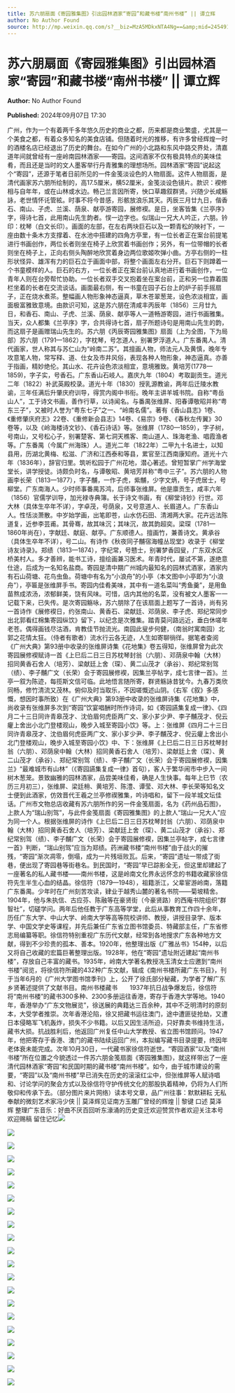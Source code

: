 ```yaml
---
title: 苏六朋扇面《寄园雅集图》引出园林酒家“寄园”和藏书楼“南州书楼” || 谭立辉
author: No Author Found
source: http://mp.weixin.qq.com/s?__biz=MzA5MDkxNTA4Ng==&amp;mid=2454915815&amp;idx=1&amp;sn=53a601f104728fc3600d90d5271954f1&amp;chksm=87a3c286b0d44b90659d57a6331a553d70590d42ee69a35d4207631e497462d1f7eea5c4769e&poc_token=HJ_Do2ejHyO-wNZGG8Q1S8FdPgy1YBBEob-nUEme
---
```


# 苏六朋扇面《寄园雅集图》引出园林酒家“寄园”和藏书楼“南州书楼” || 谭立辉

**Author:** No Author Found

**Published:** 2024年09月07日 17:30

广州，作为一个有着两千多年悠久历史的商业之都，历来都是商业繁盛，尤其是一个美食之都，有着众多知名的美食店铺。但随着时光的推移，有许多曾经辉煌一时的酒楼名店已经退出了历史的舞台。在如今广州的小北路和东风中路交界处，清嘉道年间就曾经有一座岭南园林酒家——寄园。这间酒家不仅有极具特点的美味佳肴，而且还是当时的文人墨客举行丹青雅集的理想场所。园林酒家“寄园”说起这个“寄园”，还源于笔者日前所见的一件金笺淡设色的人物扇面。这件人物扇面，是清代画家苏六朋所绘制的，高17.5厘米，横52厘米，金笺淡设色镜片。款识：褉修相与自年年，或在山林或水边。畅己兰言因所寄，怏口草趣叙群贤。兴随少长咸觞詠，老世情怀讬管絃。时事不将今昔感，形骸放浪乐其天。丙辰三月廿九日，偕香石、南山、子虎、兰溪、荫泉、献亭游寄园，展修褉。是日，坐客皆集《兰亭序》字，得诗七首，此用南山先生韵者。悮一边字也。似瑞山一兄大人吟正，六朋。钤印：枕琴（白文长印）。画面的左部，在左右两块巨石以及一颗青松的映衬下，一座由数十条木方支撑着、在水池中搭建的四角方亭里，有一位长者正在案台前提笔进行书画创作，两位长者则坐在椅子上欣赏着书画创作；另外，有一位带帽的长者则坐在椅子上，正向右侧头陶醉地欣赏着身边两位歌姬吹弹小曲。方亭右侧的一柱形状怪异、雄浑有力的巨石立于画面中部，将整个画面左右分开。巨石下则蹲着一个书童模样的人。巨石的右方，一位长者正在案台前认真地进行着书画创作，一位青年人则在台旁帮忙协助。一位长者双手交叉抱着坐在案台前，正和另一位靠着围栏坐着的长者在交流谈话。画面最右侧，有一书童在园子石台上的炉子前手摇扇子，正在烧水煮茶。整幅画人物形象神态逼真，草木苍翠葱茏，设色浓淡相宜，画面极富雅致意境。由款识可知，这是苏六朋在清咸丰丙辰年（1856）三月廿九日，和香石、南山、子虎、兰溪、荫泉、献亭等人一道畅游寄园，进行书画雅集。当天，众人都集《兰亭序》字，合共得诗七首，扇子所题诗句是用南山先生的韵，而这扇子是画赠瑞山先生的。苏六朋《丙辰寄园雅集图》扇面（上为全图，下为局部）苏六朋（1791—1862），字枕琴，号怎道人，别署罗浮道人。广东番禺人。清代画家，世人称其与苏仁山为“岭南二苏”。其擅画人物，师法元人及黄慎，晚年专攻意笔人物，常写释、道、仕女及市井风俗，表现各种人物形象，神态逼真。亦善于指画，精妙绝伦。其山水、花卉设色浓淡相宜，意境雅致。黄培芳(1778—1859)，字子实，号香石。广东香山石岐人。嘉庆九年（1804）考取副贡生。道光二年（1822）补武英殿校录。道光十年（1830）授乳源教谕，两年后迁陵水教谕，三年任满后升肇庆府训导，得赏内阁中书衔。晚年主讲羊城书院。自称“粤岳山人”，工于诗文书画，善作行草，以诗闻名。与番禺张维屏、阳春谭敬昭并称“粤东三子”，又被时人誉为“粤东七子”之一、“岭南名儒”。著有《香山县志》1卷、《重修肇庆府志》22卷、《重修新会县志》14卷、《易宗》9卷、《春秋左传翼》30卷等，以及《岭海楼诗文钞》、《香石诗话》等。张维屏（1780—1859），字子树，号南山，又号松心子，别署楚客、第七洞天樵客、南山道人、珠海老渔、唱霞渔者等。广东番禺（今属广州海珠）人。道光二年（1822年）二甲九十名进士，以知县用，历湖北黄梅、松滋、广济和江西泰和等县，累官至江西南康知府。道光十六年（1836年），辞官归里。筑听松园于广州花地，潜心著述。曾短暂掌广州学海堂堂长，讲学授徒。诗颇负时名，与谭敬昭、黄培芳并称“粤中三子”。苏六朋的人物画李长荣（1813—1877），字子黼，一作子虎，紫黼，少字文炳，号子虎居士，号柳堂。广东南海人。少时师事番禺苏鸿，后师事张维屏。他是廪贡生，咸丰六年（1856）官儒学训导，加光禄寺典簿。长于诗文书画，有《柳堂诗钞》行世。邓大林（具体生卒年不详），字卓茂，号荫泉，又号意道人、长眉道人。广东香山人。性恬淡萧散。中岁始学画，出笔即苍，山水仿石田、清湘两大家。花卉远法陈道复，近参李芸甫。其骨骞，故其味沉；其味沉，故其韵超奕。梁琛（1781—1860年尚在），字献廷、献庭、献亭。广东顺德人。擅画竹，兼善诗文。黄承谷（具体生卒年不详），号二山。有诗作《秋夜同子黼宿海幢丛现堂》收录于《柳堂诗友诗录》。郑绩（1813—1874），字纪常，号戆士，别署梦香园叟，广东双水区桥美村人。多才善辨，能书工诗，擅绘画兼习医术。年青时代，屡试不第，遂绝意仕途，后成为一名知名盐商。寄园是清中期广州城内最知名的园林式酒家，酒家内有石山荷塘、花鸟虫鱼。荷塘中有名为“小浪舟”的小亭（本文图中小亭即为“小浪舟”），亭匾是张维屏手书。寄园内佳肴美味，其中有一道名菜叫“秀鱼羹”，是用鱼苗熬成浓汤，浓郁鲜美，饶有风味。可惜，店内其他的名菜，没有被文人墨客一一记载下来，已失传。是次寄园觞咏，苏六朋除了在该扇面上题写了一首诗，尚有另一首诗作《展修褉日，约张南山、黄香石、梁献廷、邓荫泉、李子虎、郑纪常同步出北郭看红棉集寄园纵饮》留下，以纪念是次雅集。踏青莫问路远近，垂白休嗟年老苍。偶得画钱尽沽酒，肯教佳节抛流光。南园此叟步何健，（南翁时寓南园）北郭之花情太狂。（侍者有歌者）流水行云各无迹，人生如寄聊徜徉。据笔者查阅《广州大典》第93册中收录的张维屏诗集《花地集》卷五得知，张维屏曾为此次寄园展修褉赋诗一首《上巳后二日三日苏枕琴封翁（六朋）、邓荫泉中翰（大林）招同黄香石舍人（培芳）、梁献廷上舍（琛）、黄二山茂才（承谷）、郑纪常别驾（绩）、李子黼广文（长荣）会于寄园展修褉，因集兰亭帖字，成七言律一首》。兰亭一叙为陈迹，每揽斯文信可临。此地悟言随所寄，群贤觞詠昔犹今。九春万类欣同畅，修竹清流又茂林。俯仰及时当取乐，不因嗟慨述山阴。（右军《叙》多感慨，想因时事所致）在《广州大典》第93册中收录的张维屏诗集《花地集》中，尚收录有张维屏多次到“寄园”饮宴唱酬时所作诗词，如《寄园讌集复成一律》、《四月二十三日同许青皋茂才、沈伯眉何虎臣两广文、家小芗少尹、李子黼茂才、倪云癯上舍出小北门登楼观山，晚步入城至寄园小饮》等。上：张维屏《四月二十三日同许青皋茂才、沈伯眉何虎臣两广文、家小芗少尹、李子黼茂才、倪云癯上舍出小北门登楼观山，晚步入城至寄园小饮》中、下：张维屏《上巳后二日三日苏枕琴封翁（六朋）、邓荫泉中翰（大林）招同黄香石舍人（培芳）、梁献廷上舍（琛）、黄二山茂才（承谷）、郑纪常别驾（绩）、李子黼广文（长荣）会于寄园展修褉，因集兰》“最难城市有山林”（《寄园讌集复成一律》首句），客人于繁华闹市中步入一间树木葱茏。景致幽雅的园林酒家，品尝美味佳肴，确是人生快事。每年上巳节（农历三月初三），张维屏、梁廷枏、黄培芳、陈澧、谭莹、邓大林、李长荣等知名文士便到此酒家，仿效晋代王羲之兰亭修禊雅集，吟诗唱和，留下一段羊城文坛佳话。广州市文物总店收藏有苏六朋所作的另一件金笺扇面，名为《药州品石图》，上款人为“瑞山别驾”，与此件金笺扇面《寄园雅集图》的上款人“瑞山一兄大人”应为同一个人。根据张维屏的诗作《上巳后二日三日苏枕琴封翁（六朋）、邓荫泉中翰（大林）招同黄香石舍人（培芳）、梁献廷上舍（琛）、黄二山茂才（承谷）、郑纪常别驾（绩）、李子黼广文（长荣）会于寄园展修褉，因集兰亭帖字，成七言律一首》判断，“瑞山别驾”应当为郑绩。药洲藏书楼“南州书楼”由于战火的摧残，“寄园”渐次凋零，倒塌，成为一片残垣败瓦。后来，“寄园”遗址一带成了街巷，便出现了寄园巷等街巷名。到民国时，“寄园”早已踪影全无，但这里却建起了一座著名的私人藏书楼——南州书楼，这是岭南文化界永远怀念的书籍收藏家徐信符先生半生心血的结晶。徐信符（1879—1948），祖籍浙江，父辈宦游岭南，落籍广东番禺。少年时在广州刻苦攻读，肄业于越秀山麓的著名书院——菊坡精舍。1904年，他与朱执信、古应芬、陈融等在豪贤街（今豪贤路）的西庵书院组织“群智社”，切磋学问。两年后他任教于广东高等学堂，此后从事教育工作四十余年，历任广东大学、中山大学、岭南大学等高等院校讲师、教授，讲授目录学、版本学、中国文学史等课程，并先后兼任广东省立图书馆委员、特藏部主任，广东省修志局编纂等职。徐信符特别重视广东历代文献，经常到各地搜求广东各种地方文献，得到不少珍贵的孤本、善本。1920年，他整理出版《广雅丛书》154种，以后又将自己收藏的宏篇巨著整理出版。1928年，他在“寄园”遗址附近建起“南州书楼”，存放自己丰富的藏书。1935年，岭南大学著名教授冼玉清女士应邀到“南州书楼”阅览，将徐信符所藏的432种广东文献，辑成《南州书楼所藏广东书目》，刊于当年6月的《广州大学图书馆季刊》上，公开了徐氏部分秘藏，为学者了解广东乡贤著述提供了文献书目。南州书楼藏书　　1937年抗日战争爆发后，徐信符将“南州书楼”的藏书300多种、2300多册运往香港，寄存于香港大学等地。1940年，香港举办“广东文物展览”，徐送展的典籍达三百余种，其中不乏明清时的原刻本，大受学者推崇。次年香港沦陷，徐又把藏书运往澳门，途中遭匪徒抢劫，又遭日本侵略军飞机轰炸，损失不少书籍。以后又因生活所迫，只好靠卖书维持生活，藏书大损。抗战胜利后，他返回广州复任中山大学教授、省立图书馆顾问。1947年，他把寄存于香港、澳门的藏书陆续运回广州，本拟编写藏书目录提要，终因年老体衰未能完成。次年10月30日，一代藏书家徐信符逝世。“寄园酒家”以及“南州书楼”所在位置之今貌透过一件苏六朋金笺扇面《寄园雅集图》，就这样带出了一座清代园林酒家“寄园”和民国时期的藏书楼“南州书楼”。如今，由于城市建设的需要，“寄园”以及“南州书楼”早已消失在历史的滚滚红尘中，但张维屏等人赋诗唱和、讨论学问的聚会方式以及徐信符守护传统文化的那股执着精神，仍将为人们所敬仰和传承下去。（部分图片来片网络）读本号文章，品广州往事：默默耕耘 无私奉献的微刻艺术家冯少侠 || 莫泽辉见证南方玉雕厂曾经的辉煌 || 黎键 口述 莫泽辉 整理广东音乐：好曲不厌百回听东濠涌的历史变迁欢迎赞赏作者欢迎关注本号欢迎赐稿 留住记忆![](https://mmbiz.qpic.cn/mmbiz_jpg/PJWG74pLsMayvR1AyLpp1OwsWXJhmAMu6hEnyJ4hyVxh2jeFxNGwngJfdXCj1cuXFPwvvJjPH1NhDydQF15CRA/640?wx_fmt=jpeg)

![](https://mmbiz.qpic.cn/mmbiz_gif/Ljib4So7yuWgh3xicvibRPjOxIUibZTb3kSezE1BObefqUWPWpwkdcgWDSb94XGRaQicZcWojqSKkPgwEiaVz9IXqAfQ/640?wx_fmt=gif&from=appmsg)

![](https://mmbiz.qpic.cn/mmbiz_gif/Ljib4So7yuWiaA1OibLLX3DK1ZZ4mHIyp4CkEOmrhJicNNyJfUztqTcPa1OxngLkgmRIRhvDRJEWu1r6TR7ICLRdeg/640?wx_fmt=gif&from=appmsg)

![](https://mmbiz.qpic.cn/mmbiz_jpg/PJWG74pLsMYsZMFCHHbynAv9tHFDqxpdUWD9ggRxZ9fcgewYjE5AAyu0aB9S1icaC8EK6PicGmdxPQhPvsq6GTrQ/640?from=appmsg)

![](https://mmbiz.qpic.cn/mmbiz_jpg/PJWG74pLsMYsZMFCHHbynAv9tHFDqxpdBwwtupLoEGGgHY26Yub2c5yqibdJY61tsfA4yUfcpCtk7sFR9uof8fw/640?from=appmsg)

![](https://mmbiz.qpic.cn/mmbiz_png/bL2iaicTYdZn7NNjcKVuLJWgHngNVEB5SAz8dTvgD2UmteeCQKibOkhoGlcB9KWiajog8Ufy8cEWdp4onU0jVVhc2Q/640?wx_fmt=png&from=appmsg)

![](https://mmbiz.qpic.cn/mmbiz_jpg/PJWG74pLsMYsZMFCHHbynAv9tHFDqxpd3dWHiaoKnu39JxIhUgibhiblib3ibltFf5a5d9xicnUyc9dfG4QG4g58Nrdw/640?from=appmsg)

![](https://mmbiz.qpic.cn/mmbiz_jpg/PJWG74pLsMYsZMFCHHbynAv9tHFDqxpdXyM3iaIMAvAv3REClZWkaELWazZX8goLsEox9picRNw3yH5mOM7lscfg/640?from=appmsg)

![](https://mmbiz.qpic.cn/mmbiz_jpg/PJWG74pLsMYsZMFCHHbynAv9tHFDqxpdtJBicGLHpWwbTKwHe2w88cmEs5AQibxrZScbvwIQ8qH9GEFDjLcoFWsw/640?from=appmsg)

![](https://mmbiz.qpic.cn/mmbiz_jpg/PJWG74pLsMYsZMFCHHbynAv9tHFDqxpdiaicgXT4sUQTRwEQvFLo0zrbHjpNAIygcyhgT921ibRffKKdPwMJ2NvKQ/640?from=appmsg)

![](https://mmbiz.qpic.cn/mmbiz_jpg/PJWG74pLsMYsZMFCHHbynAv9tHFDqxpdWGyYp2gDiae7XT69f5ZoGMLgN0wbYZBBfia7DkaYI2icHSoEREHlhDymA/640?from=appmsg)

![](https://mmbiz.qpic.cn/mmbiz_gif/Ljib4So7yuWgTRnJNwP3C2KVXxnyG3rBYtxthWEBawLYghHUOoSnzgUNIepwBNndPmL463dmzCVlkTiaib20NAL6Q/640?wx_fmt=gif&from=appmsg)

![](https://mmbiz.qpic.cn/mmbiz_gif/Ljib4So7yuWgh3xicvibRPjOxIUibZTb3kSezE1BObefqUWPWpwkdcgWDSb94XGRaQicZcWojqSKkPgwEiaVz9IXqAfQ/640?wx_fmt=gif&from=appmsg)

![](https://mmbiz.qpic.cn/mmbiz_jpg/PJWG74pLsMYsZMFCHHbynAv9tHFDqxpdkEZ4FlmvTxbOt5R0YK6pbg7MSIhibGoqOKAWa4sNcA4AG0YSDW5XWfw/640?from=appmsg)

![](https://mmbiz.qpic.cn/mmbiz_jpg/PJWG74pLsMYsZMFCHHbynAv9tHFDqxpdicZaoActbQndN4upNK02nGlpGliaM8oEicBr5P1F9ia44iaZKhJU3U8enRw/640?from=appmsg)

![](https://mmbiz.qpic.cn/mmbiz_gif/Ljib4So7yuWgyWypdxTrPIKmibibD6Nbg6otcogCmcjAaVEYmXfFv8TwNV3ib3lhrUtWs6ybMZoAX35NtmJOXExzFQ/640?wx_fmt=gif&from=appmsg)

![](https://mmbiz.qpic.cn/mmbiz_jpg/PJWG74pLsMYsZMFCHHbynAv9tHFDqxpdbLNOTibsNkJGJaPxW2iaCbLd7ZL6h3hiaEGZboGAAicoEcxoOBwLaTlPaA/640?wx_fmt=jpeg&from=appmsg)

![](https://mmbiz.qpic.cn/mmbiz_gif/PJWG74pLsMayvR1AyLpp1OwsWXJhmAMusfs1pQabdPdhBk4997RJ6orCd8NJIkE6QtgAQLO9aEydzZrVqqk7ew/640?wx_fmt=gif&tp=webp&wxfrom=5&wx_lazy=1)

![](https://mmbiz.qpic.cn/mmbiz_gif/PJWG74pLsMY4kze1RswORlwIruFfBicEYeomLV8Tjs3AO8zO5OIk2usXQ2wZOicfrAxou4MXF2OLDPUcfQiafn3SA/640?wx_fmt=gif&tp=webp&wxfrom=5&wx_lazy=1)

![](https://mmbiz.qpic.cn/mmbiz_png/PJWG74pLsMZzcCibzGRozVicbv6KUO3bDflt3UMsjAN5Umg3vXlzRF7UL0DXPumAh8OUYEVujD3a3oBEbTtUzAnQ/640?wx_fmt=png&from=appmsg)

![](https://mmbiz.qpic.cn/mmbiz_png/PJWG74pLsMbxzxSWsbSxWa401icEeDUWiawxAxbdgTq3LmtribGicfmgEgabFONInhdrQRwY9Y4pmxRGlAoaQAaMDA/640?wx_fmt=png)




